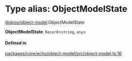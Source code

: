 # Type alias: ObjectModelState

[@dxos/object-model](../modules/dxos_object_model.md).ObjectModelState

 **ObjectModelState**: `Record`<`string`, `any`\>

#### Defined in

[packages/core/echo/object-model/src/object-model.ts:16](https://github.com/dxos/dxos/blob/main/packages/core/echo/object-model/src/object-model.ts#L16)
